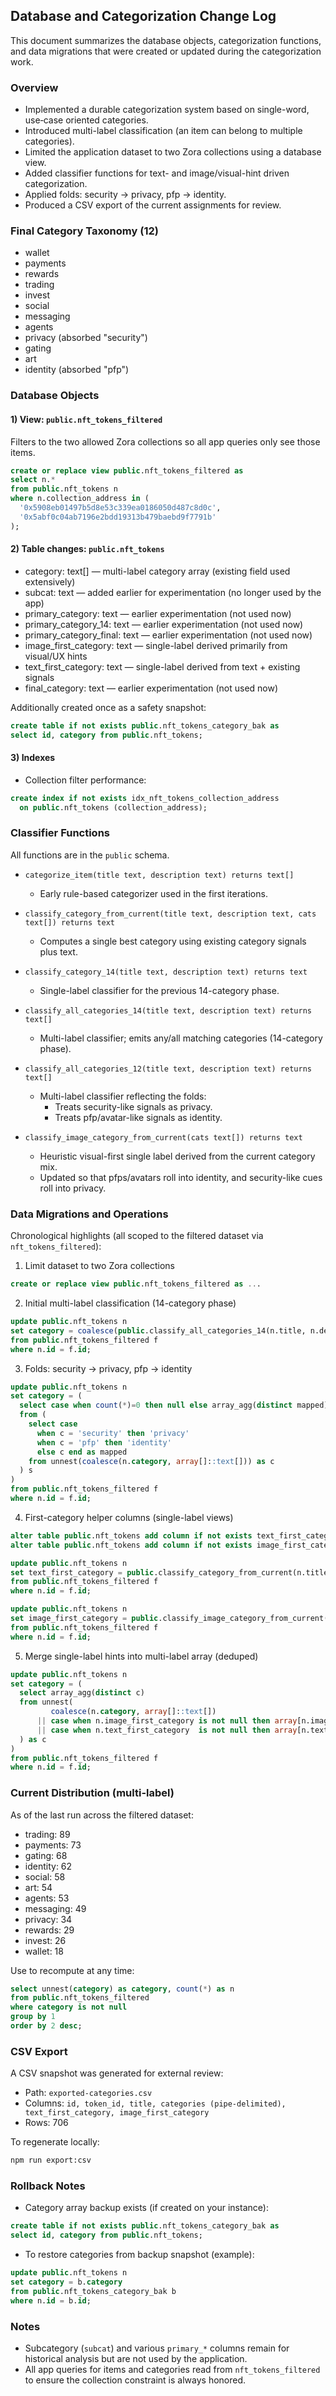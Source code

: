 ## Database and Categorization Change Log

This document summarizes the database objects, categorization functions, and data migrations that were created or updated during the categorization work.

### Overview
- Implemented a durable categorization system based on single-word, use‑case oriented categories.
- Introduced multi-label classification (an item can belong to multiple categories).
- Limited the application dataset to two Zora collections using a database view.
- Added classifier functions for text- and image/visual-hint driven categorization.
- Applied folds: security → privacy, pfp → identity.
- Produced a CSV export of the current assignments for review.

### Final Category Taxonomy (12)
- wallet
- payments
- rewards
- trading
- invest
- social
- messaging
- agents
- privacy (absorbed "security")
- gating
- art
- identity (absorbed "pfp")

### Database Objects

#### 1) View: `public.nft_tokens_filtered`
Filters to the two allowed Zora collections so all app queries only see those items.

```sql
create or replace view public.nft_tokens_filtered as
select n.*
from public.nft_tokens n
where n.collection_address in (
  '0x5908eb01497b5d8e53c339ea0186050d487c8d0c',
  '0x5abf0c04ab7196e2bdd19313b479baebd9f7791b'
);
```

#### 2) Table changes: `public.nft_tokens`
- category: text[] — multi-label category array (existing field used extensively)
- subcat: text — added earlier for experimentation (no longer used by the app)
- primary_category: text — earlier experimentation (not used now)
- primary_category_14: text — earlier experimentation (not used now)
- primary_category_final: text — earlier experimentation (not used now)
- image_first_category: text — single-label derived primarily from visual/UX hints
- text_first_category: text — single-label derived from text + existing signals
- final_category: text — earlier experimentation (not used now)

Additionally created once as a safety snapshot:

```sql
create table if not exists public.nft_tokens_category_bak as
select id, category from public.nft_tokens;
```

#### 3) Indexes
- Collection filter performance:

```sql
create index if not exists idx_nft_tokens_collection_address
  on public.nft_tokens (collection_address);
```

### Classifier Functions

All functions are in the `public` schema.

- `categorize_item(title text, description text) returns text[]`
  - Early rule-based categorizer used in the first iterations.

- `classify_category_from_current(title text, description text, cats text[]) returns text`
  - Computes a single best category using existing category signals plus text.

- `classify_category_14(title text, description text) returns text`
  - Single-label classifier for the previous 14-category phase.

- `classify_all_categories_14(title text, description text) returns text[]`
  - Multi-label classifier; emits any/all matching categories (14-category phase).

- `classify_all_categories_12(title text, description text) returns text[]`
  - Multi-label classifier reflecting the folds:
    - Treats security-like signals as privacy.
    - Treats pfp/avatar-like signals as identity.

- `classify_image_category_from_current(cats text[]) returns text`
  - Heuristic visual-first single label derived from the current category mix.
  - Updated so that pfps/avatars roll into identity, and security-like cues roll into privacy.


### Data Migrations and Operations

Chronological highlights (all scoped to the filtered dataset via `nft_tokens_filtered`):

1) Limit dataset to two Zora collections
```sql
create or replace view public.nft_tokens_filtered as ...
```

2) Initial multi-label classification (14-category phase)
```sql
update public.nft_tokens n
set category = coalesce(public.classify_all_categories_14(n.title, n.description), array[]::text[])
from public.nft_tokens_filtered f
where n.id = f.id;
```

3) Folds: security → privacy, pfp → identity
```sql
update public.nft_tokens n
set category = (
  select case when count(*)=0 then null else array_agg(distinct mapped) end
  from (
    select case
      when c = 'security' then 'privacy'
      when c = 'pfp' then 'identity'
      else c end as mapped
    from unnest(coalesce(n.category, array[]::text[])) as c
  ) s
)
from public.nft_tokens_filtered f
where n.id = f.id;
```

4) First-category helper columns (single-label views)
```sql
alter table public.nft_tokens add column if not exists text_first_category text;
alter table public.nft_tokens add column if not exists image_first_category text;

update public.nft_tokens n
set text_first_category = public.classify_category_from_current(n.title, n.description, n.category)
from public.nft_tokens_filtered f
where n.id = f.id;

update public.nft_tokens n
set image_first_category = public.classify_image_category_from_current(n.category)
from public.nft_tokens_filtered f
where n.id = f.id;
```

5) Merge single-label hints into multi-label array (deduped)
```sql
update public.nft_tokens n
set category = (
  select array_agg(distinct c)
  from unnest(
         coalesce(n.category, array[]::text[])
      || case when n.image_first_category is not null then array[n.image_first_category] else array[]::text[] end
      || case when n.text_first_category  is not null then array[n.text_first_category]  else array[]::text[] end
  ) as c
)
from public.nft_tokens_filtered f
where n.id = f.id;
```

### Current Distribution (multi-label)
As of the last run across the filtered dataset:
- trading: 89
- payments: 73
- gating: 68
- identity: 62
- social: 58
- art: 54
- agents: 53
- messaging: 49
- privacy: 34
- rewards: 29
- invest: 26
- wallet: 18

Use to recompute at any time:
```sql
select unnest(category) as category, count(*) as n
from public.nft_tokens_filtered
where category is not null
group by 1
order by 2 desc;
```

### CSV Export
A CSV snapshot was generated for external review:
- Path: `exported-categories.csv`
- Columns: `id, token_id, title, categories (pipe-delimited), text_first_category, image_first_category`
- Rows: 706

To regenerate locally:
```bash
npm run export:csv
```

### Rollback Notes
- Category array backup exists (if created on your instance):
```sql
create table if not exists public.nft_tokens_category_bak as
select id, category from public.nft_tokens;
```
- To restore categories from backup snapshot (example):
```sql
update public.nft_tokens n
set category = b.category
from public.nft_tokens_category_bak b
where n.id = b.id;
```

### Notes
- Subcategory (`subcat`) and various `primary_*` columns remain for historical analysis but are not used by the application.
- All app queries for items and categories read from `nft_tokens_filtered` to ensure the collection constraint is always honored.